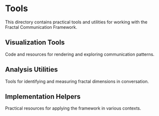 # Tools

This directory contains practical tools and utilities for working with the Fractal Communication Framework.

## Visualization Tools
Code and resources for rendering and exploring communication patterns.

## Analysis Utilities
Tools for identifying and measuring fractal dimensions in conversation.

## Implementation Helpers
Practical resources for applying the framework in various contexts.
